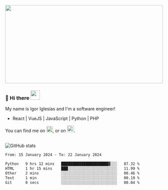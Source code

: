 <img src="https://c.tenor.com/KjVxfRrrncUAAAAd/matrix.gif" width="100%" height="250px">

### 🔭 Hi there <img src="https://raw.githubusercontent.com/MartinHeinz/MartinHeinz/master/wave.gif" width="30px">


My name is Igor Iglesias and I'm a software engineer!
<br>

<ul>
  <li> React | VueJS | JavaScript | Python | PHP </li>
</ul>
You can find me on <a href="https://twitter.com/IgorIglesias5"><img src="https://i.imgur.com/JLLlB5S.png" width="20px"></a>, or on <a href="https://www.linkedin.com/in/igor-iglesias-62478428/"><img src="https://i.imgur.com/PXyIkWx.png" width="22px"></a>.

<br>
<br>

![GitHub stats](https://github-readme-stats.vercel.app/api?username=igoiglesias&show_icons=true&count_private=true&theme=chartreuse-dark&hide_title=true)

<!--START_SECTION:waka-->

```txt
From: 15 January 2024 - To: 22 January 2024

Python   9 hrs 12 mins   █████████████████████▓░░░   87.32 %
HTML     1 hr 15 mins    ███░░░░░░░░░░░░░░░░░░░░░░   11.99 %
Other    2 mins          ░░░░░░░░░░░░░░░░░░░░░░░░░   00.46 %
Text     1 min           ░░░░░░░░░░░░░░░░░░░░░░░░░   00.19 %
Git      0 secs          ░░░░░░░░░░░░░░░░░░░░░░░░░   00.04 %
```

<!--END_SECTION:waka-->

